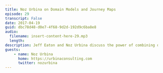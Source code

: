 ```yaml
---
title: Noz Urbina on Domain Models and Journey Maps
episode: 29
transcript: False
date: 2017-04-19
guid: dbc78d48-d0e7-4f68-9d2d-192d9c6ba8e8
audio: 
  filename: insert-content-here-29.mp3
  length: 
description: Jeff Eaton and Noz Urbina discuss the power of combining domain modeling and customer journey maps when modeling structured content.
guests:
    - name: Noz Urbina
      home: https://urbinaconsulting.com
      twitter: nozurbina
---
```

